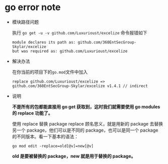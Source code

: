 # go error note

- 模块路径问题

  执行 `go get -u -v github.com/Luxurioust/excelize` 命令报错如下

  ```
  module declares its path as: github.com/360EntSecGroup-Skylar/excelize
  but was required as: github.com/Luxurioust/excelize
  ```

- 解决办法

  在你当前的项目下的`go.mod`文件中加入

  `replace github.com/Luxurioust/excelize => github.com/360EntSecGroup-Skylar/excelize v1.4.1 // indirect`

- 说明

  **不是所有的包都能直接用 go get 获取到，这时我们就需要使用 go modules 的 replace 功能了。**

  使用 replace 替换 package
  replace 顾名思义，就是用新的 package 去替换另一个 package，他们可以是不同的 package，也可以是同一个 package 的不同版本。看一下基本的语法：

  `go mod edit -replace=old[@v]=new[@v]`

  **old 是要被替换的 package，new 就是用于替换的 package。**
